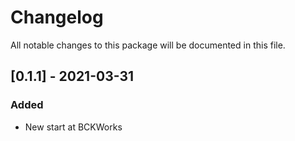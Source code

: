 # Changelog
All notable changes to this package will be documented in this file.

## [0.1.1] - 2021-03-31

### Added 

- New start at BCKWorks
